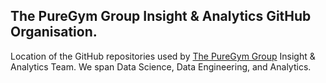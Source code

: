 ## The PureGym Group Insight & Analytics GitHub Organisation.

Location of the GitHub repositories used by [The PureGym Group](https://www.puregym.com/) Insight & Analytics Team. We span Data Science, Data Engineering, and Analytics. 
